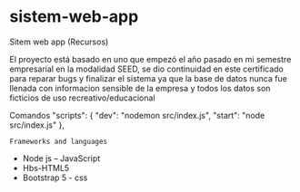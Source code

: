 # sistem-web-app
Sitem web app (Recursos)

El proyecto está basado en uno que empezó el año pasado en mi semestre empresarial en la modalidad SEED, se dio continuidad en este certificado para reparar bugs y finalizar el sistema ya que la base de datos nunca fue llenada con informacion sensible de la empresa y todos los datos son ficticios de uso recreativo/educacional

Comandos
"scripts": {
        "dev": "nodemon src/index.js",
        "start": "node src/index.js"
    },
    
    Frameworks and languages
-	Node js – JavaScript
-	Hbs-HTML5
-	Bootstrap 5 - css
